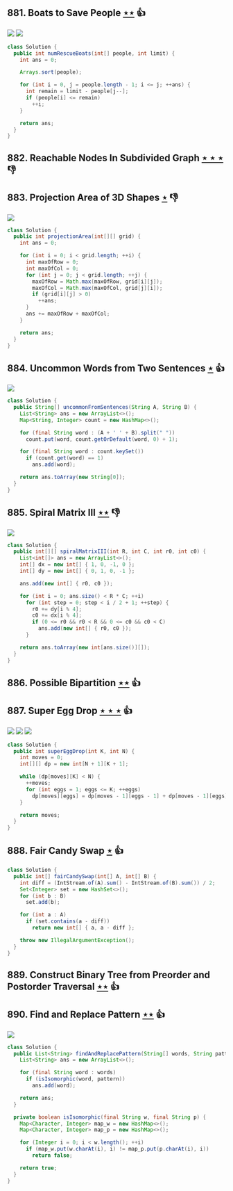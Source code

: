 ## 881. Boats to Save People [$\star\star$](https://leetcode.com/problems/boats-to-save-people) :thumbsup:

![](https://img.shields.io/badge/-Greedy-0B346E.svg?style=flat-square) ![](https://img.shields.io/badge/-Two%20Pointers-2EA9DF.svg?style=flat-square)

```java
class Solution {
  public int numRescueBoats(int[] people, int limit) {
    int ans = 0;

    Arrays.sort(people);

    for (int i = 0, j = people.length - 1; i <= j; ++ans) {
      int remain = limit - people[j--];
      if (people[i] <= remain)
        ++i;
    }

    return ans;
  }
}
```

## 882. Reachable Nodes In Subdivided Graph [$\star\star\star$](https://leetcode.com/problems/reachable-nodes-in-subdivided-graph) :thumbsdown:

## 883. Projection Area of 3D Shapes [$\star$](https://leetcode.com/problems/projection-area-of-3d-shapes) :thumbsdown:

![](https://img.shields.io/badge/-Math-434343.svg?style=flat-square)

```java
class Solution {
  public int projectionArea(int[][] grid) {
    int ans = 0;

    for (int i = 0; i < grid.length; ++i) {
      int maxOfRow = 0;
      int maxOfCol = 0;
      for (int j = 0; j < grid.length; ++j) {
        maxOfRow = Math.max(maxOfRow, grid[i][j]);
        maxOfCol = Math.max(maxOfCol, grid[j][i]);
        if (grid[i][j] > 0)
          ++ans;
      }
      ans += maxOfRow + maxOfCol;
    }

    return ans;
  }
}
```

## 884. Uncommon Words from Two Sentences [$\star$](https://leetcode.com/problems/uncommon-words-from-two-sentences) :thumbsup:

![](https://img.shields.io/badge/-Hash%20Table-7BA23F.svg?style=flat-square)

```java
class Solution {
  public String[] uncommonFromSentences(String A, String B) {
    List<String> ans = new ArrayList<>();
    Map<String, Integer> count = new HashMap<>();

    for (final String word : (A + ' ' + B).split(" "))
      count.put(word, count.getOrDefault(word, 0) + 1);

    for (final String word : count.keySet())
      if (count.get(word) == 1)
        ans.add(word);

    return ans.toArray(new String[0]);
  }
}
```

## 885. Spiral Matrix III [$\star\star$](https://leetcode.com/problems/spiral-matrix-iii) :thumbsdown:

![](https://img.shields.io/badge/-Math-434343.svg?style=flat-square)

```java
class Solution {
  public int[][] spiralMatrixIII(int R, int C, int r0, int c0) {
    List<int[]> ans = new ArrayList<>();
    int[] dx = new int[] { 1, 0, -1, 0 };
    int[] dy = new int[] { 0, 1, 0, -1 };

    ans.add(new int[] { r0, c0 });

    for (int i = 0; ans.size() < R * C; ++i)
      for (int step = 0; step < i / 2 + 1; ++step) {
        r0 += dy[i % 4];
        c0 += dx[i % 4];
        if (0 <= r0 && r0 < R && 0 <= c0 && c0 < C)
          ans.add(new int[] { r0, c0 });
      }

    return ans.toArray(new int[ans.size()][]);
  }
}
```

## 886. Possible Bipartition [$\star\star$](https://leetcode.com/problems/possible-bipartition) :thumbsup:

## 887. Super Egg Drop [$\star\star\star$](https://leetcode.com/problems/super-egg-drop) :thumbsup:

![](https://img.shields.io/badge/-Binary%20Search-1B813E.svg?style=flat-square) ![](https://img.shields.io/badge/-Dynamic%20Programming-113285.svg?style=flat-square) ![](https://img.shields.io/badge/-Math-434343.svg?style=flat-square)

```java
class Solution {
  public int superEggDrop(int K, int N) {
    int moves = 0;
    int[][] dp = new int[N + 1][K + 1];

    while (dp[moves][K] < N) {
      ++moves;
      for (int eggs = 1; eggs <= K; ++eggs)
        dp[moves][eggs] = dp[moves - 1][eggs - 1] + dp[moves - 1][eggs] + 1;
    }

    return moves;
  }
}
```

## 888. Fair Candy Swap [$\star$](https://leetcode.com/problems/fair-candy-swap) :thumbsup:

```java
class Solution {
  public int[] fairCandySwap(int[] A, int[] B) {
    int diff = (IntStream.of(A).sum() - IntStream.of(B).sum()) / 2;
    Set<Integer> set = new HashSet<>();
    for (int b : B)
      set.add(b);

    for (int a : A)
      if (set.contains(a - diff))
        return new int[] { a, a - diff };

    throw new IllegalArgumentException();
  }
}
```

## 889. Construct Binary Tree from Preorder and Postorder Traversal [$\star\star$](https://leetcode.com/problems/construct-binary-tree-from-preorder-and-postorder-traversal) :thumbsup:

## 890. Find and Replace Pattern [$\star\star$](https://leetcode.com/problems/find-and-replace-pattern) :thumbsup:

![](https://img.shields.io/badge/-String-60373E.svg?style=flat-square)

```java
class Solution {
  public List<String> findAndReplacePattern(String[] words, String pattern) {
    List<String> ans = new ArrayList<>();

    for (final String word : words)
      if (isIsomorphic(word, pattern))
        ans.add(word);

    return ans;
  }

  private boolean isIsomorphic(final String w, final String p) {
    Map<Character, Integer> map_w = new HashMap<>();
    Map<Character, Integer> map_p = new HashMap<>();

    for (Integer i = 0; i < w.length(); ++i)
      if (map_w.put(w.charAt(i), i) != map_p.put(p.charAt(i), i))
        return false;

    return true;
  }
}
```
